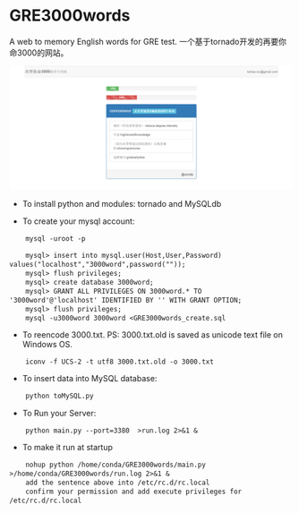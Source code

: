 # GRE3000words
A web to memory English words for GRE test. 一个基于tornado开发的再要你命3000的网站。

![Alt text](demo.png)


* To install python and modules: tornado and MySQLdb

* To create your mysql account:
```shell
    mysql -uroot -p
```
```mysql
    mysql> insert into mysql.user(Host,User,Password) values("localhost","3000word",password(""));
    mysql> flush privileges;
    mysql> create database 3000word;
    mysql> GRANT ALL PRIVILEGES ON 3000word.* TO '3000word'@'localhost' IDENTIFIED BY '' WITH GRANT OPTION;
    mysql> flush privileges;
    mysql -u3000word 3000word <GRE3000words_create.sql
```
* To reencode 3000.txt. PS: 3000.txt.old is saved as unicode text file on Windows OS.
```shell    
    iconv -f UCS-2 -t utf8 3000.txt.old -o 3000.txt
```
* To insert data into MySQL database:
```python    
    python toMySQL.py
```
* To Run your Server:
```shell    
    python main.py --port=3380  >run.log 2>&1 & 
``` 
* To make it run at startup
```
    nohup python /home/conda/GRE3000words/main.py >/home/conda/GRE3000words/run.log 2>&1 &
    add the sentence above into /etc/rc.d/rc.local 
    confirm your permission and add execute privileges for /etc/rc.d/rc.local

```
